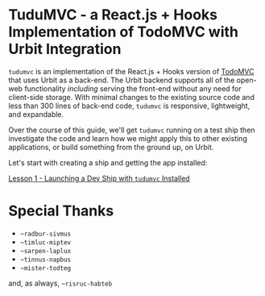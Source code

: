 # TuduMVC - a React.js + Hooks Implementation of TodoMVC with Urbit Integration

`tudumvc` is an implementation of the React.js + Hooks version of [TodoMVC](https://jacob-ebey.js.org/hooks-todo/#/) that uses Urbit as a back-end.  The Urbit backend supports all of the open-web functionality _including_ serving the front-end without any need for client-side storage.  With minimal changes to the existing source code and less than 300 lines of back-end code, `tudumvc` is responsive, lightweight, and expandable.

Over the course of this guide, we'll get `tudumvc` running on a test ship then investigate the code and learn how we might apply this to other existing applications, or build something from the ground up, on Urbit.

Let's start with creating a ship and getting the app installed:

[Lesson 1 - Launching a Dev Ship with `tudumvc` Installed](./lesson1-launching-a-dev-ship-with-tudumvc-installed.md)


# Special Thanks
* `~radbur-sivmus`
* `~timluc-miptev`
* `~sarpen-laplux`
* `~tinnus-napbus`
* `~mister-todteg`

and, as always, `~risruc-habteb`
